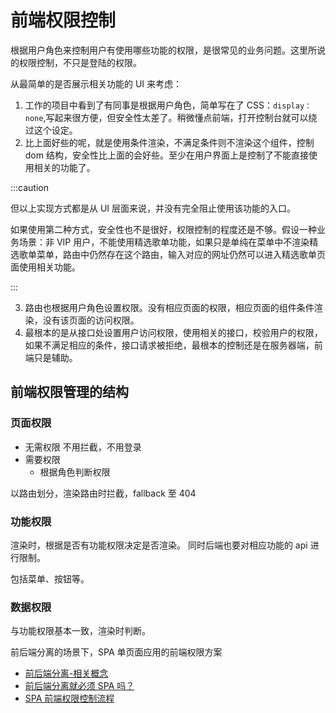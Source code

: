 # 前端权限控制

根据用户角色来控制用户有使用哪些功能的权限，是很常见的业务问题。这里所说的权限控制，不只是登陆的权限。

从最简单的是否展示相关功能的 UI 来考虑：

1. 工作的项目中看到了有同事是根据用户角色，简单写在了 CSS：`display：none`,写起来很方便，但安全性太差了。稍微懂点前端，打开控制台就可以绕过这个设定。
2. 比上面好些的呢，就是使用条件渲染，不满足条件则不渲染这个组件，控制 dom 结构，安全性比上面的会好些。至少在用户界面上是控制了不能直接使用相关的功能了。

:::caution

但以上实现方式都是从 UI 层面来说，并没有完全阻止使用该功能的入口。

如果使用第二种方式，安全性也不是很好，权限控制的程度还是不够。假设一种业务场景：非 VIP 用户，不能使用精选歌单功能，如果只是单纯在菜单中不渲染精选歌单菜单，路由中仍然存在这个路由，输入对应的网址仍然可以进入精选歌单页面使用相关功能。

:::

3. 路由也根据用户角色设置权限。没有相应页面的权限，相应页面的组件条件渲染，没有该页面的访问权限。
4. 最根本的是从接口处设置用户访问权限，使用相关的接口，校验用户的权限，如果不满足相应的条件，接口请求被拒绝，最根本的控制还是在服务器端，前端只是辅助。

## 前端权限管理的结构

### 页面权限

- 无需权限 不用拦截，不用登录
- 需要权限
  - 根据角色判断权限

以路由划分，渲染路由时拦截，fallback 至 404

### 功能权限

渲染时，根据是否有功能权限决定是否渲染。 同时后端也要对相应功能的 api 进行限制。

包括菜单、按钮等。

### 数据权限

与功能权限基本一致，渲染时判断。

前后端分离的场景下，SPA 单页面应用的前端权限方案

- [前后端分离-相关概念](https://www.jianshu.com/p/fcb98533bc18)
- [前后端分离就必须 SPA 吗？](https://www.zhihu.com/question/352047943)
- [SPA 前端权限控制流程](https://juejin.cn/post/6844903733575467021#heading-1)
